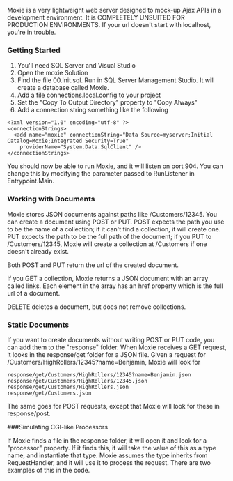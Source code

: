 Moxie is a very lightweight web server designed to mock-up Ajax APIs in a development environment. It is COMPLETELY UNSUITED FOR PRODUCTION ENVIRONMENTS. If your url doesn't start with localhost, you're in trouble.

### Getting Started

1. You'll need SQL Server and Visual Studio
2. Open the moxie Solution
3. Find the file 00.init.sql. Run in SQL Server Management Studio. It will create a database called Moxie.
4. Add a file connections.local.config to your project
5. Set the "Copy To Output Directory" property to "Copy Always"
6. Add a connection string something like the following

```
<?xml version="1.0" encoding="utf-8" ?>
<connectionStrings>
  <add name="moxie" connectionString="Data Source=myserver;Initial Catalog=Moxie;Integrated Security=True"
    providerName="System.Data.SqlClient" />
</connectionStrings>
```

You should now be able to run Moxie, and it will listen on port 904. You can change this by modifying the parameter passed to RunListener in Entrypoint.Main.

### Working with Documents

Moxie stores JSON documents against paths like /Customers/12345. You can create a document using POST or PUT. POST expects the path you use to be the name of a collection; if it can't find a collection, it will create one. PUT expects the path to be the full path of the document; if you PUT to /Customers/12345, Moxie will create a collection at /Customers if one doesn't already exist.

Both POST and PUT return the url of the created document.

If you GET a collection, Moxie returns a JSON document with an array called links. Each element in the array has an href property which is the full url of a document.

DELETE deletes a document, but does not remove collections.

### Static Documents

If you want to create documents without writing POST or PUT code, you can add them to the "response" folder. When Moxie receives a GET request, it looks in the response/get folder for a JSON file. Given a request for /Customers/HighRollers/12345?name=Benjamin, Moxie will look for
```
response/get/Customers/HighRollers/12345?name=Benjamin.json
response/get/Customers/HighRollers/12345.json
response/get/Customers/HighRollers.json
response/get/Customers.json
```
The same goes for POST requests, except that Moxie will look for these in response/post.

###Simulating CGI-like Processors

If Moxie finds a file in the response folder, it will open it and look for a "processor" property. If it finds this, it will take the value of this as a type name, and instantiate that type. Moxie assumes the type inherits from RequestHandler, and it will use it to process the request. There are two examples of this in the code.

